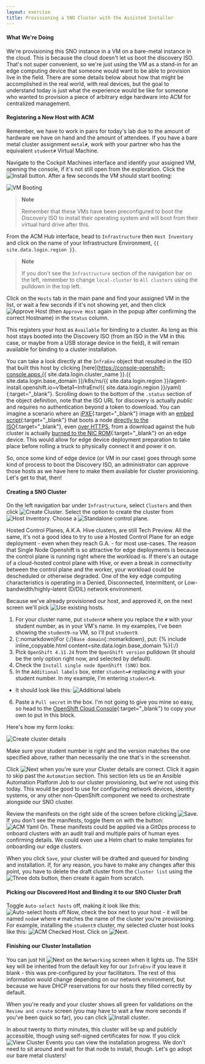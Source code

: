 ```yaml
---
layout: exercise
title: Provisioning a SNO Cluster with the Assisted Installer
---
```


#### What We're Doing

We're provisioning this SNO instance in a VM on a bare-metal instance in the cloud. This is because the cloud doesn't let us boot the discovery ISO. That's not super convenient, so we're just using the VM as a stand-in for an edge computing device that someone would want to be able to provision live in the field. There are some details below about how that might be accomplished in the real world, with real devices, but the goal to understand today is just what the experience would be like for someone who wanted to provision a piece of arbitrary edge hardware into ACM for centralized management.

#### Registering a New Host with ACM

Remember, we have to work in pairs for today's lab due to the amount of hardware we have on hand and the amount of attendees. If you have a bare metal cluster assignment `metal#`, work with your partner who has the equivalent `student#` Virtual Machine.

Navigate to the Cockpit Machines interface and identify your assigned VM, opening the console, if it's not still open from the exploration. Click the ![Install](/assets/images/cockpit-vm-install.png?style=small "Install") button. After a few seconds the VM should start booting:

![VM Booting](/assets/images/cockpit-vm-booting.png?style=centered&style=border "VM Booting")

> **Note**
>
> Remember that these VMs have been preconfigured to boot the Discovery ISO to install their operating system and will boot from their virtual hard drive after this.

From the ACM Hub interface, head to `Infrastructure` then `Host Inventory` and click on the name of your Infrastructure Environment, `{{ site.data.login.region }}`.

> **Note**
>
> If you don't see the `Infrastructure` section of the navigation bar on the left, remember to change `local-cluster` to `All clusters` using the pulldown in the top left.

Click on the `Hosts` tab in the main pane and find your assigned VM in the list, or wait a few seconds if it's not showing yet, and then click ![Approve Host](/assets/images/acm-approve-host.png?style=small "Approve Host") (then `Approve Host` again in the popup after confirming the correct Hostname) in the `Status` column.


This registers your host as `Available` for binding to a cluster. As long as this host stays booted into the Discovery ISO (from an ISO in the VM in this case, or maybe from a USB storage device in the field), it will remain available for binding to a cluster installation.

You can take a look directly at the `InfraEnv` object that resulted in the ISO that built this host by clicking [here](https://console-openshift-console.apps.{{ site.data.login.cluster_name }}.{{ site.data.login.base_domain }}/k8s/ns/{{ site.data.login.region }}/agent-install.openshift.io~v1beta1~InfraEnv/{{ site.data.login.region }}/yaml){:target="_blank"}. Scrolling down to the bottom of the `.status` section of the object definition, note that the ISO URL for discovery is actually _public_ and requires no authentication beyond a token to download. You can imagine a scenario where an [iPXE](https://ipxe.org/){:target="_blank"} image with an [embed script](https://ipxe.org/embed){:target="_blank"} that boots a node [directly to the ISO](https://ipxe.org/cmd/sanboot#boot_from_an_http_target){:target="_blank"}, even [over HTTPS](https://ipxe.org/crypto#embedded_certificates), from a download against the hub cluster is actually [burned to the NIC ROM](https://ipxe.org/howto/romburning){:target="_blank"} on an edge device. This would allow for edge device deployment preparation to take place before rolling a truck to physically connect it and power it on.

So, once some kind of edge device (or VM in our case) goes through some kind of process to boot the Discovery ISO, an administrator can approve those hosts as we have here to make them available for cluster provisioning. Let's get to that, then!

#### Creating a SNO Cluster

On the left navigation bar under `Infrastructure`, select `Clusters` and then click ![Create Cluster](/assets/images/acm-create-cluster.png?style=small "Create Cluster"). Select the option to create the cluster from ![Host Inventory](/assets/images/acm-create-from-host-inventory.png?style=small "Host Inventory"). Choose a ![Standalone](/assets/images/acm-create-standalone.png?style=small "Standalone") control plane.

Hosted Control Planes, A.K.A. Hive clusters, are still Tech Preview. All the same, it's not a good idea to try to use a Hosted Control Plane for an edge deployment - even when they reach G.A. - for most use-cases. The reason that Single Node Openshift is so attractive for edge deployments is because the control plane is running right where the workload is. If there's an outage of a cloud-hosted control plane with Hive, or even a break in connectivity between the control plane and the worker, your workload could be descheduled or otherwise degraded. One of the key edge computing characteristics is operating in a Denied, Disconnected, Intermittent, or Low-bandwidth/highly-latent (D/DIL) network environment.

Because we've already provisioned our host, and approved it, on the next screen we'll pick ![Use existing hosts](/assets/images/acm-use-existing-hosts.png?style=small "Use existing hosts").

1. For your cluster name, put `student#` where you replace the `#` with your student number, as in your VM's name. In my examples, I've been showing the `student9-na` VM, so I'll put `student9`.
2. {::nomarkdown}For {:/}`Base domain`{::nomarkdown}, put: {% include inline_copyable.html content=site.data.login.base_domain %}{:/}
3. Pick `OpenShift 4.11.24` from the `OpenShift version` pulldown (It should be the only option right now, and selected by default).
4. Check the `Install single node OpenShift (SNO)` box.
5. In the `Additional labels` box, enter `student=#` replacing `#` with your student number. In my example, I'm entering `student=9`.
  - It should look like this: ![Additional labels](/assets/images/acm-cluster-additional-labels.png?style=border "Additional labels")
6. Paste a `Pull secret` in the box. I'm not going to give you mine so easy, so head to the [OpenShift Cloud Console](https://console.redhat.com/openshift/install/pull-secret){:target="_blank"} to copy your own to put in this block.

Here's how my form looks:

![Create cluster details](/assets/images/acm-create-cluster-details.png?style=centered&style=border "Create cluster details")

Make sure your student number is right and the version matches the one specified above, rather than necessarily the one that's in the screenshot.

Click ![Next](/assets/images/acm-next.png?style=small) when you're sure your Cluster details are correct. Click it again to skip past the `Automation` section. This section lets us tie an Ansible Automation Platform Job to our cluster provisioning, but we're not using this today. This would be good to use for configuring network devices, identity systems, or any other non-OpenShift component we need to orchestrate alongside our SNO cluster.

Review the manifests on the right side of the screen before clicking ![Save](/assets/images/acm-save.png?style=small). If you don't see the manifests, toggle them on with the button: ![ACM Yaml On](/assets/images/acm-cluster-enable-yaml.png?style=small "ACM Yaml On"). These manifests could be applied via a GitOps process to onboard clusters with an audit trail and multiple pairs of human eyes confirming details. We could even use a Helm chart to make templates for onboarding our edge clusters.

When you click `Save`, your cluster will be drafted and queued for binding and installation. If, for any reason, you have to make any changes after this point, you have to delete the draft cluster from the `Cluster list` using the ![Three dots](/assets/images/acm-cluster-three-dots.png?style=small "Three dots") button, then create it again from scratch.

#### Picking our Discovered Host and Binding it to our SNO Cluster Draft

Toggle `Auto-select hosts` off, making it look like this: ![Auto-select hosts off](/assets/images/acm-auto-select-hosts-off.png?style=small)  Now, check the box next to your host - it will be named `node#` where `#` matches the name of the cluster you're provisioning. For example, installing the `student9` cluster, my selected cluster host looks like this: ![ACM Checked Host](/assets/images/acm-checked-host.png?style=small "ACM Checked host"). Click on ![Next](/assets/images/acm-next.png?style=small "Next").

#### Finishing our Cluster Installation

You can just hit ![Next](/assets/images/acm-next.png?style=small "Next") on the `Networking` screen when it lights up. The SSH key will be inherited from the default key for our `InfraEnv` if you leave it blank - this was pre-configured by your facilitators. The rest of this information would change depending on our network environment, but because we have DHCP reservations for our hosts they filled correctly by default.

When you're ready and your cluster shows all green for validations on the `Review and create` screen (you may have to wait a few more seconds if you've been quick so far), you can click ![Install cluster](/assets/images/acm-install-cluster.png?style=small "Install cluster").

In about twenty to thirty minutes, this cluster will be up and publicly accessible, though using self-signed certificates for now. If you click ![View Cluster Events](/assets/images/acm-create-cluster-events.png?style=small) you can view the installation progress. We don't need to sit around and wait for that node to install, though. Let's go adopt our bare metal clusters!
